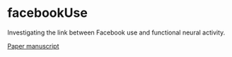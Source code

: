 # facebookUse
Investigating the link between Facebook use and functional neural activity.


[Paper manuscript](https://docs.google.com/document/d/1Nv0Cin5bwavEkAMMXnanLm-UtvPIa70AYgaCOT7fJ_Q/edit)
